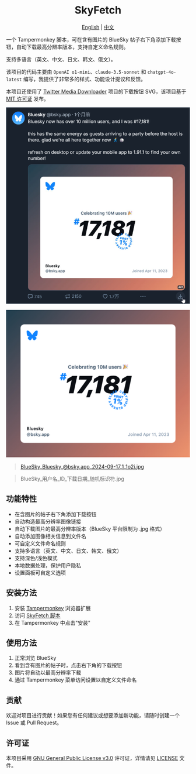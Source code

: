 <h1 align="center">SkyFetch</h1>

<p align="center">
  <a href="README.md">English</a> | <a href="README_zh.md">中文</a>
</p>

一个 Tampermonkey 脚本，可在含有图片的 BlueSky 帖子右下角添加下载按钮，自动下载最高分辨率版本，支持自定义命名规则。

支持多语言（英文、中文、日文、韩文、俄文）。

该项目的代码主要由 `OpenAI o1-mini`、`claude-3.5-sonnet` 和 `chatgpt-4o-latest` 编写，我提供了非常多的样式、功能设计提议和反馈。

本项目还使用了 [Twitter Media Downloader](https://greasyfork.org/zh-CN/scripts/423001-twitter-media-downloader) 项目的下载按钮 SVG，该项目基于 [MIT 许可证](https://opensource.org/licenses/MIT) 发布。

![使用示例](usage_example.png)

![下载结果](BlueSky_Bluesky_@bsky.app_2024-09-17_1_1o2i.jpg)
> BlueSky_Bluesky_@bsky.app_2024-09-17_1_1o2i.jpg

> BlueSky_用户名_ID_下载日期_随机标识符.jpg

## 功能特性

- 在含图片的帖子右下角添加下载按钮
- 自动构造最高分辨率图像链接
- 自动下载图片的最高分辨率版本（BlueSky 平台限制为 .jpg 格式）
- 自动添加图像相关信息到文件名
- 可自定义文件命名规则
- 支持多语言（英文、中文、日文、韩文、俄文）
- 支持深色/浅色模式
- 本地数据处理，保护用户隐私
- 设置面板可自定义选项

## 安装方法

1. 安装 [Tampermonkey](https://www.tampermonkey.net/) 浏览器扩展
2. 访问 [SkyFetch 脚本](https://github.com/CookSleep/SkyFetch-Script/raw/main/SkyFetch-Script.user.js)
3. 在 Tampermonkey 中点击"安装"

## 使用方法

1. 正常浏览 BlueSky
2. 看到含有图片的帖子时，点击右下角的下载按钮
3. 图片将自动以最高分辨率下载
4. 通过 Tampermonkey 菜单访问设置以自定义文件命名

## 贡献

欢迎对项目进行贡献！如果您有任何建议或想要添加新功能，请随时创建一个 Issue 或 Pull Request。

## 许可证

本项目采用 [GNU General Public License v3.0](https://www.gnu.org/licenses/gpl-3.0.html) 许可证，详情请见 [LICENSE](LICENSE) 文件。
